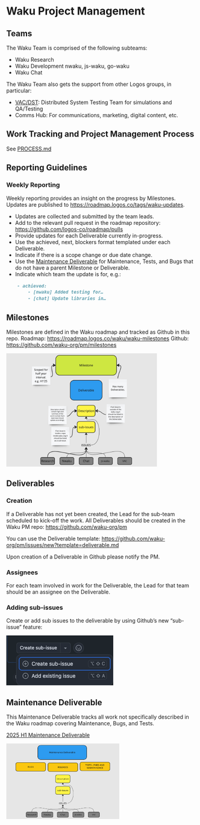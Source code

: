 # Waku Project Management

## Teams

The Waku Team is comprised of the following subteams:

- Waku Research
- Waku Development nwaku, js-waku, go-waku
- Waku Chat

The Waku Team also gets the support from other Logos groups, in particular:

- [VAC/DST](https://vac.dev/): Distributed System Testing Team for simulations and QA/Testing
- Comms Hub: For communications, marketing, digital content, etc.

## Work Tracking and Project Management Process

See [PROCESS.md](./PROCESS.md)

## Reporting Guidelines

### Weekly Reporting

Weekly reporting provides an insight on the progress by Milestones. Updates are published to https://roadmap.logos.co/tags/waku-updates.

- Updates are collected and submitted by the team leads.
- Add to the relevant pull request in the roadmap repository: https://github.com/logos-co/roadmap/pulls
- Provide updates for each Deliverable currently in-progress.
- Use the achieved, next, blockers format templated under each Deliverable.
- Indicate if there is a scope change or due date change.
- Use the [Maintenance Deliverable](https://github.com/waku-org/pm/issues/275) for Maintenance, Tests, and Bugs that do not have a parent Milestone or Deliverable.
- Indicate which team the update is for, e.g.:
```md
    - achieved:
        - [nwaku] Added testing for…
        - [chat] Update libraries in…
```

## Milestones

Milestones are defined in the Waku roadmap and tracked as Github in this repo.
Roadmap: https://roadmap.logos.co/waku/waku-milestones
Github: https://github.com/waku-org/pm/milestones

<img src="img/milestone.png" width="400" height="300">

## Deliverables

### Creation

If a Deliverable has not yet been created, the Lead for the sub-team scheduled to kick-off the work. All Deliverables should be created in the Waku PM repo: https://github.com/waku-org/pm

You can use the Deliverable template: https://github.com/waku-org/pm/issues/new?template=deliverable.md

Upon creation of a Deliverable in Github please notify the PM.

### Assignees

For each team involved in work for the Deliverable, the Lead for that team should be an assignee on the Deliverable.

### Adding sub-issues

Create or add sub issues to the deliverable by using Github’s new “sub-issue” feature:

![sub-issues-image](img/sub-issues.png)

## Maintenance Deliverable

This Maintenance Deliverable tracks all work not specifically described in the Waku roadmap covering Maintenance, Bugs, and Tests.

[2025 H1 Maintenance Deliverable](https://github.com/waku-org/pm/issues/275)

<img src="img/maintenance.png" width="300" height="200">